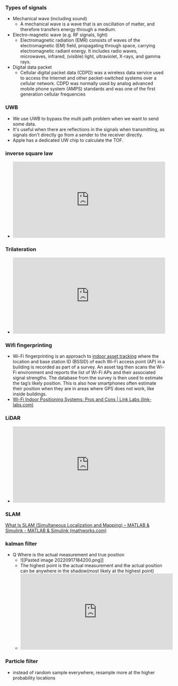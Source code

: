 ### Types of signals 
- Mechanical wave (including sound)
	- A mechanical wave is a wave that is an oscillation of matter, and therefore transfers energy through a medium.
- Electro-magnetic wave (e.g. RF signals, light)
	- Electromagnetic radiation (EMR) consists of waves of the electromagnetic (EM) field, propagating through space, carrying electromagnetic radiant energy. It includes radio waves, microwaves, infrared, (visible) light, ultraviolet, X-rays, and gamma rays.
- Digital data packet
	- Cellular digital packet data (CDPD) was a wireless data service used to access the Internet and other packet-switched systems over a cellular network. CDPD was normally used by analog advanced mobile phone system (AMPS) standards and was one of the first generation cellular frequencies

### UWB
- We use UWB to bypass the multi path problem when we want to send some data.
- It's useful when there are reflections in the signals when transmitting, as signals don't directly go from a sender to the receiver directly.
- Apple has a dedicated UW chip to calculate the TOF.

### inverse square law
- <iframe width="480" height="240" src="https://www.youtube.com/embed/BF73QaY1aEg" title="Inverse Square Law - Physics" frameborder="0" allow="accelerometer; autoplay; clipboard-write; encrypted-media; gyroscope; picture-in-picture" allowfullscreen></iframe>

### Trilateration
- <iframe width="480" height="240" src="https://www.youtube.com/embed/8eTlI19_57g" title="GPS, How does it work? | ICT #12" frameborder="0" allow="accelerometer; autoplay; clipboard-write; encrypted-media; gyroscope; picture-in-picture" allowfullscreen></iframe>

### Wifi fingerprinting 
- Wi-Fi fingerprinting is an approach to [indoor asset tracking](https://www.link-labs.com/asset-tracking) where the location and base station ID (BSSID) of each Wi-Fi access point (AP) in a building is recorded as part of a survey. An asset tag then scans the Wi-Fi environment and reports the list of Wi-Fi APs and their associated signal strengths. The database from the survey is then used to estimate the tag’s likely position. This is also how smartphones often estimate their position when they are in areas where GPS does not work, like inside buildings.
- [Wi-Fi Indoor Positioning Systems: Pros and Cons | Link Labs (link-labs.com)](https://www.link-labs.com/blog/wifi-indoor-positioning-systems-pros-cons#:~:text=Wi%2DFi%20fingerprinting%20is%20an,and%20their%20associated%20signal%20strengths.)
### LiDAR
- <iframe width="480" height="240" src="https://www.youtube.com/embed/EYbhNSUnIdU" title="How Does LiDAR Remote Sensing Work? Light Detection and Ranging" frameborder="0" allow="accelerometer; autoplay; clipboard-write; encrypted-media; gyroscope; picture-in-picture" allowfullscreen></iframe>
### SLAM
[What Is SLAM (Simultaneous Localization and Mapping) – MATLAB & Simulink - MATLAB & Simulink (mathworks.com)](https://de.mathworks.com/discovery/slam.html)

### kalman filter
- Q Where is the actual measurement and true position
	- ![[Pasted image 20220917184200.png]]
	- The highest point is the actual measurement and the actual position can be anywhere in the shadow(most likely at the highest point)
	- <iframe width="480" height="240" src="https://www.youtube.com/embed/loCEX1OWWw4" title="Kalman Filter Intuition" frameborder="0" allow="accelerometer; autoplay; clipboard-write; encrypted-media; gyroscope; picture-in-picture" allowfullscreen></iframe>

### Particle filter
- instead of random sample everywhere, resample more at the higher probability locations 
